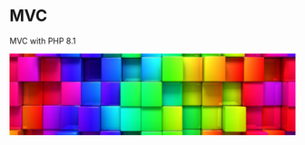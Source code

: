 # MVC
MVC with PHP 8.1

<a href="https://egosanto.de/" target="_blank">![](/View/assets/images/colorful-wall.png)